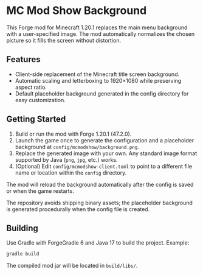 # MC Mod Show Background

This Forge mod for Minecraft 1.20.1 replaces the main menu background with a user-specified image. The mod automatically normalizes the chosen picture so it fills the screen without distortion.

## Features
- Client-side replacement of the Minecraft title screen background.
- Automatic scaling and letterboxing to 1920×1080 while preserving aspect ratio.
- Default placeholder background generated in the config directory for easy customization.

## Getting Started
1. Build or run the mod with Forge 1.20.1 (47.2.0).
2. Launch the game once to generate the configuration and a placeholder background at `config/mcmodshow/background.png`.
3. Replace the generated image with your own. Any standard image format supported by Java (`png`, `jpg`, etc.) works.
4. (Optional) Edit `config/mcmodshow-client.toml` to point to a different file name or location within the `config` directory.

The mod will reload the background automatically after the config is saved or when the game restarts.

The repository avoids shipping binary assets; the placeholder background is generated procedurally when the config file is created.

## Building
Use Gradle with ForgeGradle 6 and Java 17 to build the project. Example:

```bash
gradle build
```

The compiled mod jar will be located in `build/libs/`.
